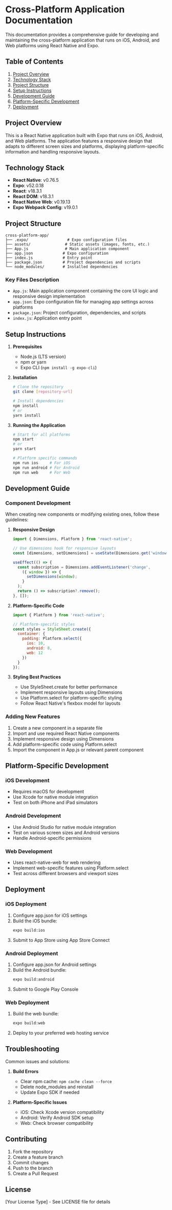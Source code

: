 # Cross-Platform Application Documentation

This documentation provides a comprehensive guide for developing and maintaining the cross-platform application that runs on iOS, Android, and Web platforms using React Native and Expo.

## Table of Contents
1. [Project Overview](#project-overview)
2. [Technology Stack](#technology-stack)
3. [Project Structure](#project-structure)
4. [Setup Instructions](#setup-instructions)
5. [Development Guide](#development-guide)
6. [Platform-Specific Development](#platform-specific-development)
7. [Deployment](#deployment)

## Project Overview

This is a React Native application built with Expo that runs on iOS, Android, and Web platforms. The application features a responsive design that adapts to different screen sizes and platforms, displaying platform-specific information and handling responsive layouts.

## Technology Stack

- **React Native**: v0.76.5
- **Expo**: v52.0.18
- **React**: v18.3.1
- **React DOM**: v18.3.1
- **React Native Web**: v0.19.13
- **Expo Webpack Config**: v19.0.1

## Project Structure

```
cross-platform-app/
├── .expo/                 # Expo configuration files
├── assets/               # Static assets (images, fonts, etc.)
├── App.js                # Main application component
├── app.json             # Expo configuration
├── index.js             # Entry point
├── package.json         # Project dependencies and scripts
└── node_modules/        # Installed dependencies
```

### Key Files Description

- `App.js`: Main application component containing the core UI logic and responsive design implementation
- `app.json`: Expo configuration file for managing app settings across platforms
- `package.json`: Project configuration, dependencies, and scripts
- `index.js`: Application entry point

## Setup Instructions

1. **Prerequisites**
   - Node.js (LTS version)
   - npm or yarn
   - Expo CLI (`npm install -g expo-cli`)

2. **Installation**
   ```bash
   # Clone the repository
   git clone [repository-url]
   
   # Install dependencies
   npm install
   # or
   yarn install
   ```

3. **Running the Application**
   ```bash
   # Start for all platforms
   npm start
   # or
   yarn start
   
   # Platform specific commands
   npm run ios     # For iOS
   npm run android # For Android
   npm run web     # For Web
   ```

## Development Guide

### Component Development

When creating new components or modifying existing ones, follow these guidelines:

1. **Responsive Design**
   ```javascript
   import { Dimensions, Platform } from 'react-native';
   
   // Use dimensions hook for responsive layouts
   const [dimensions, setDimensions] = useState(Dimensions.get('window'));
   
   useEffect(() => {
     const subscription = Dimensions.addEventListener('change', 
       ({ window }) => {
         setDimensions(window);
       }
     );
     return () => subscription?.remove();
   }, []);
   ```

2. **Platform-Specific Code**
   ```javascript
   import { Platform } from 'react-native';
   
   // Platform-specific styles
   const styles = StyleSheet.create({
     container: {
       padding: Platform.select({
         ios: 10,
         android: 8,
         web: 12
       })
     }
   });
   ```

3. **Styling Best Practices**
   - Use StyleSheet.create for better performance
   - Implement responsive layouts using Dimensions
   - Use Platform.select for platform-specific styling
   - Follow React Native's flexbox model for layouts

### Adding New Features

1. Create a new component in a separate file
2. Import and use required React Native components
3. Implement responsive design using Dimensions
4. Add platform-specific code using Platform.select
5. Import the component in App.js or relevant parent component

## Platform-Specific Development

### iOS Development
- Requires macOS for development
- Use Xcode for native module integration
- Test on both iPhone and iPad simulators

### Android Development
- Use Android Studio for native module integration
- Test on various screen sizes and Android versions
- Handle Android-specific permissions

### Web Development
- Uses react-native-web for web rendering
- Implement web-specific features using Platform.select
- Test across different browsers and viewport sizes

## Deployment

### iOS Deployment
1. Configure app.json for iOS settings
2. Build the iOS bundle:
   ```bash
   expo build:ios
   ```
3. Submit to App Store using App Store Connect

### Android Deployment
1. Configure app.json for Android settings
2. Build the Android bundle:
   ```bash
   expo build:android
   ```
3. Submit to Google Play Console

### Web Deployment
1. Build the web bundle:
   ```bash
   expo build:web
   ```
2. Deploy to your preferred web hosting service

## Troubleshooting

Common issues and solutions:

1. **Build Errors**
   - Clear npm cache: `npm cache clean --force`
   - Delete node_modules and reinstall
   - Update Expo SDK if needed

2. **Platform-Specific Issues**
   - iOS: Check Xcode version compatibility
   - Android: Verify Android SDK setup
   - Web: Check browser compatibility

## Contributing

1. Fork the repository
2. Create a feature branch
3. Commit changes
4. Push to the branch
5. Create a Pull Request

## License

[Your License Type] - See LICENSE file for details

